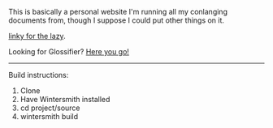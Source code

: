 This is basically a personal website I'm running all my conlanging documents from, though I suppose I could put other things on it.

[linky for the lazy](http://cofl.github.com).

Looking for Glossifier? [Here you go!](http://cofl.github.com/tools/autoformatter.html)

---

Build instructions:

1. Clone
2. Have Wintersmith installed
3. cd project/source
4. wintersmith build